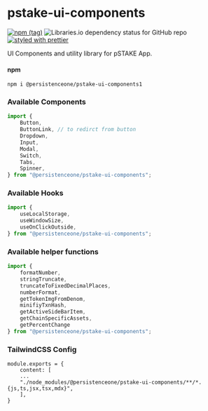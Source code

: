 # pstake-ui-components

[![npm (tag)](https://img.shields.io/npm/v/@persistenceone/pstake-ui-components)](https://www.npmjs.com/package/@persistenceone/pstake-ui-components)
![Libraries.io dependency status for GitHub repo](https://img.shields.io/librariesio/github/persistenceOne/pstake-ui-components)
[![styled with prettier](https://img.shields.io/badge/styled_with-prettier-ff69b4.svg)](https://github.com/prettier/prettier)

UI Components and utility library for pSTAKE App.

#### npm

```shell
npm i @persistenceone/pstake-ui-components1
```

### Available Components

```ts
import {
    Button, 
    ButtonLink, // to redirct from button
    Dropdown,
    Input, 
    Modal, 
    Switch,
    Tabs,
    Spinner,
} from "@persistenceone/pstake-ui-components";
```

### Available Hooks

```ts
import {
    useLocalStorage, 
    useWindowSize,
    useOnClickOutside,
} from "@persistenceone/pstake-ui-components";
```

### Available helper functions

```ts
import {
    formatNumber,
    stringTruncate,
    truncateToFixedDecimalPlaces,
    numberFormat,
    getTokenImgFromDenom,
    minifiyTxnHash,
    getActiveSideBarItem,
    getChainSpecificAssets,
    getPercentChange
} from "@persistenceone/pstake-ui-components";
```
### TailwindCSS Config

```tsconst tailwindConf = require("@persistenceone/pstake-ui-components");
module.exports = {
    content: [
    ...
    "./node_modules/@persistenceone/pstake-ui-components/**/*.{js,ts,jsx,tsx,mdx}",
    ],
}
```
